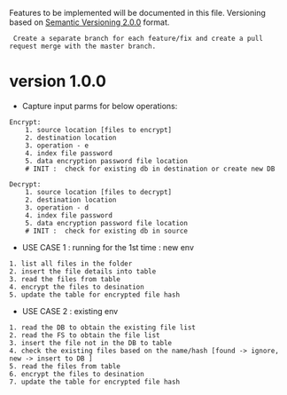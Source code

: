 Features to be implemented will be documented in this file.
Versioning based on [Semantic Versioning 2.0.0](http://semver.org/) format.

``` Create a separate branch for each feature/fix and create a pull request merge with the master branch.```

# version 1.0.0
- Capture input parms for below operations:
```
Encrypt:
    1. source location [files to encrypt]
    2. destination location
    3. operation - e
    4. index file password
    5. data encryption password file location 
    # INIT :  check for existing db in destination or create new DB
```
    
```
Decrypt:
    1. source location [files to decrypt]
    2. destination location
    3. operation - d
    4. index file password
    5. data encryption password file location 
    # INIT :  check for existing db in source
```
- USE CASE 1 : running for the 1st time : new env

```
1. list all files in the folder
2. insert the file details into table
3. read the files from table
4. encrypt the files to desination
5. update the table for encrypted file hash
```

- USE CASE 2 : existing env
```
1. read the DB to obtain the existing file list
2. read the FS to obtain the file list
3. insert the file not in the DB to table
4. check the existing files based on the name/hash [found -> ignore, new -> insert to DB ]
5. read the files from table
6. encrypt the files to desination
7. update the table for encrypted file hash
```
